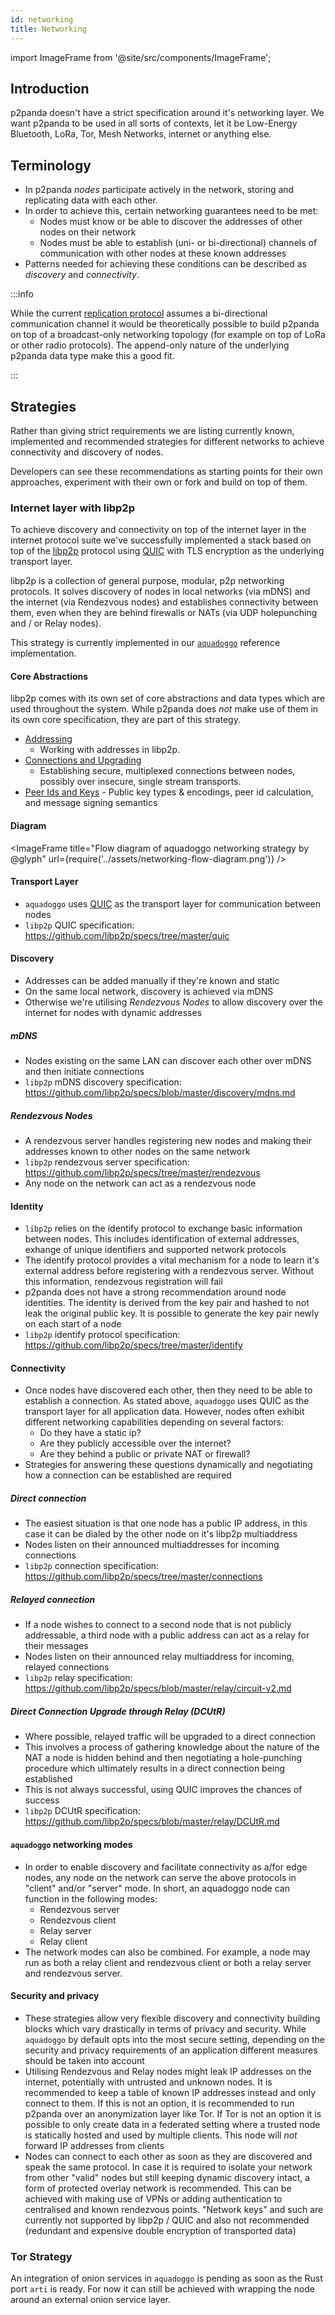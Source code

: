 ```yaml
---
id: networking
title: Networking
---
```


import ImageFrame from '@site/src/components/ImageFrame';

## Introduction

p2panda doesn't have a strict specification around it's networking layer. We
want p2panda to be used in all sorts of contexts, let it be Low-Energy
Bluetooth, LoRa, Tor, Mesh Networks, internet or anything else.

## Terminology

- In p2panda _nodes_ participate actively in the network, storing and replicating
  data with each other.
- In order to achieve this, certain networking guarantees need to be met:
  - Nodes must know or be able to discover the addresses of other nodes on
    their network
  - Nodes must be able to establish (uni- or bi-directional) channels of
    communication with other nodes at these known addresses
- Patterns needed for achieving these conditions can be described as
  _discovery_ and _connectivity_.

:::info

While the current [replication protocol] assumes a bi-directional communication
channel it would be theoretically possible to build p2panda on top of a
broadcast-only networking topology (for example on top of LoRa or other radio
protocols). The append-only nature of the underlying p2panda data type make
this a good fit.

:::

## Strategies

Rather than giving strict requirements we are listing currently known,
implemented and recommended strategies for different networks to achieve
connectivity and discovery of nodes.

Developers can see these recommendations as starting points for their own
approaches, experiment with their own or fork and build on top of them.

### Internet layer with libp2p

To achieve discovery and connectivity on top of the internet layer in the
internet protocol suite we've successfully implemented a stack based on top of
the [libp2p] protocol using [QUIC] with TLS encryption as the underlying
transport layer.

libp2p is a collection of general purpose, modular, p2p networking protocols.
It solves discovery of nodes in local networks (via mDNS) and the internet (via
Rendezvous nodes) and establishes connectivity between them, even when they are
behind firewalls or NATs (via UDP holepunching and / or Relay nodes).

This strategy is currently implemented in our [`aquadoggo`] reference
implementation.

#### Core Abstractions

libp2p comes with its own set of core abstractions and data types which are
used throughout the system. While p2panda does _not_ make use of them in its
own core specification, they are part of this strategy.

- [Addressing](https://github.com/libp2p/specs/blob/master/addressing/README.md)
  - Working with addresses in libp2p.
- [Connections and
  Upgrading](https://github.com/libp2p/specs/blob/master/connections/README.md)
  - Establishing secure, multiplexed connections between nodes, possibly over
  insecure, single stream transports.
- [Peer Ids and
  Keys](https://github.com/libp2p/specs/blob/master/peer-ids/peer-ids.md) -
  Public key types & encodings, peer id calculation, and message signing
  semantics

#### Diagram

<ImageFrame
title="Flow diagram of aquadoggo networking strategy by @glyph"
url={require('../assets/networking-flow-diagram.png')}
/>

#### Transport Layer

- `aquadoggo` uses [QUIC](https://en.wikipedia.org/wiki/QUIC) as the transport
  layer for communication between nodes
- `libp2p` QUIC specification: https://github.com/libp2p/specs/tree/master/quic

#### Discovery

- Addresses can be added manually if they're known and static
- On the same local network, discovery is achieved via mDNS
- Otherwise we're utilising _Rendezvous Nodes_ to allow discovery over the
  internet for nodes with dynamic addresses

##### mDNS

- Nodes existing on the same LAN can discover each other over mDNS and then
  initiate connections
- `libp2p` mDNS discovery specification:
  https://github.com/libp2p/specs/blob/master/discovery/mdns.md

##### Rendezvous Nodes

- A rendezvous server handles registering new nodes and making their addresses
  known to other nodes on the same network
- `libp2p` rendezvous server specification:
  https://github.com/libp2p/specs/tree/master/rendezvous
- Any node on the network can act as a rendezvous node

#### Identity

- `libp2p` relies on the identify protocol to exchange basic information
  between nodes. This includes identification of external addresses, exhange of
  unique identifiers and supported network protocols
- The identify protocol provides a vital mechanism for a node to learn it's
  external address before registering with a rendezvous server. Without this
  information, rendezvous registration will fail
- p2panda does not have a strong recommendation around node identities. The
  identity is derived from the key pair and hashed to not leak the original
  public key. It is possible to generate the key pair newly on each start of a
  node
- `libp2p` identify protocol specification:
  https://github.com/libp2p/specs/tree/master/identify

#### Connectivity

- Once nodes have discovered each other, then they need to be able to establish
  a connection. As stated above, `aquadoggo` uses QUIC as the transport layer
  for all application data. However, nodes often exhibit different networking
  capabilities depending on several factors:
  - Do they have a static ip?
  - Are they publicly accessible over the internet?
  - Are they behind a public or private NAT or firewall?
- Strategies for answering these questions dynamically and negotiating how a
  connection can be established are required

##### Direct connection

- The easiest situation is that one node has a public IP address, in this case
  it can be dialed by the other node on it's libp2p multiaddress
- Nodes listen on their announced multiaddresses for incoming connections
- `libp2p` connection specification: https://github.com/libp2p/specs/tree/master/connections

##### Relayed connection

- If a node wishes to connect to a second node that is not publicly
  addressable, a third node with a public address can act as a relay for their
  messages
- Nodes listen on their announced relay multiaddress for incoming, relayed
  connections
- `libp2p` relay specification: https://github.com/libp2p/specs/blob/master/relay/circuit-v2.md

##### Direct Connection Upgrade through Relay (DCUtR)

- Where possible, relayed traffic will be upgraded to a direct connection
- This involves a process of gathering knowledge about the nature of the NAT a
  node is hidden behind and then negotiating a hole-punching procedure which
  ultimately results in a direct connection being established
- This is not always successful, using QUIC improves the chances of success
- `libp2p` DCUtR specification: https://github.com/libp2p/specs/blob/master/relay/DCUtR.md

#### `aquadoggo` networking modes

- In order to enable discovery and facilitate connectivity as a/for edge nodes,
  any node on the network can serve the above protocols in "client" and/or
  "server" mode. In short, an aquadoggo node can function in the following
  modes:
  - Rendezvous server
  - Rendezvous client
  - Relay server
  - Relay client
- The network modes can also be combined. For example, a node may run as both a
  relay client and rendezvous client or both a relay server and rendezvous
  server.

#### Security and privacy

- These strategies allow very flexible discovery and connectivity building
  blocks which vary drastically in terms of privacy and security. While
  `aquadoggo` by default opts into the most secure setting, depending on the
  security and privacy requirements of an application different measures should
  be taken into account
- Utilising Rendezvous and Relay nodes might leak IP addresses on the internet,
  potentially with untrusted and unknown nodes. It is recommended to keep a
  table of known IP addresses instead and only connect to them. If this is not
  an option, it is recommended to run p2panda over an anonymization layer like
  Tor. If Tor is not an option it is possible to only create data in a
  federated setting where a trusted node is statically hosted and used by
  multiple clients. This node will _not_ forward IP addresses from clients
- Nodes can connect to each other as soon as they are discovered and speak the
  same protocol. In case it is required to isolate your network from other
  "valid" nodes but still keeping dynamic discovery intact, a form of protected
  overlay network is recommended. This can be achieved with making use of VPNs
  or adding authentication to centralised and known rendezvous points. "Network
  keys" and such are currently not supported by libp2p / QUIC and also not
  recommended (redundant and expensive double encryption of transported data)

### Tor Strategy

An integration of onion services in `aquadoggo` is pending as soon as the Rust
port `arti` is ready. For now it can still be achieved with wrapping the node
around an external onion service layer.

[QUIC]: https://en.wikipedia.org/wiki/QUIC
[`aquadoggo`]: https://github.com/p2panda/aquadoggo/
[libp2p]: https://libp2p.io
[replication protocol]: /specifications/aquadoggo/replication
